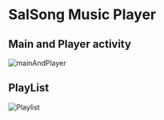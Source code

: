 # SalSong Music Player
## Main and Player activity
![mainAndPlayer](https://user-images.githubusercontent.com/108394058/216419447-8e012be4-59a3-432b-a1b4-a04ca0dfc601.jpg)
## PlayList
![Playlist](https://user-images.githubusercontent.com/108394058/216419971-46b57304-f8a4-48cc-b13e-68f730f3a8c4.jpg)
